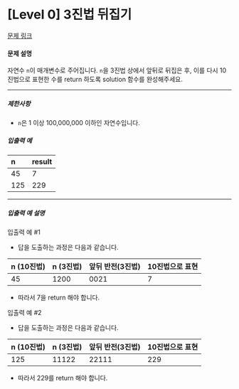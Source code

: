 # [Level 0] 3진법 뒤집기

[문제 링크](https://school.programmers.co.kr/learn/courses/30/lessons/68935)

#### 문제 설명

자연수 ```n```이 매개변수로 주어집니다. ```n```을 3진법 상에서 앞뒤로 뒤집은 후, 이를 다시 10진법으로 표현한 수를 return 하도록 solution 함수를 완성해주세요.

---

##### 제한사항

- ```n```은 1 이상 100,000,000 이하인 자연수입니다.

##### 입출력 예

|n|result|
|:---|:---|
|45|7|
|125|229|

---

##### 입출력 예 설명

입출력 예 #1

- 답을 도출하는 과정은 다음과 같습니다.

|n (10진법)|n (3진법)|앞뒤 반전(3진법)|10진법으로 표현|
|:---|:---|:---|:---|
|45|1200|0021|7|

- 따라서 7을 return 해야 합니다.

입출력 예 #2

- 답을 도출하는 과정은 다음과 같습니다.

|n (10진법)|n (3진법)|앞뒤 반전(3진법)|10진법으로 표현|
|:---|:---|:---|:---|
|125|11122|22111|229|

- 따라서 229를 return 해야 합니다.
